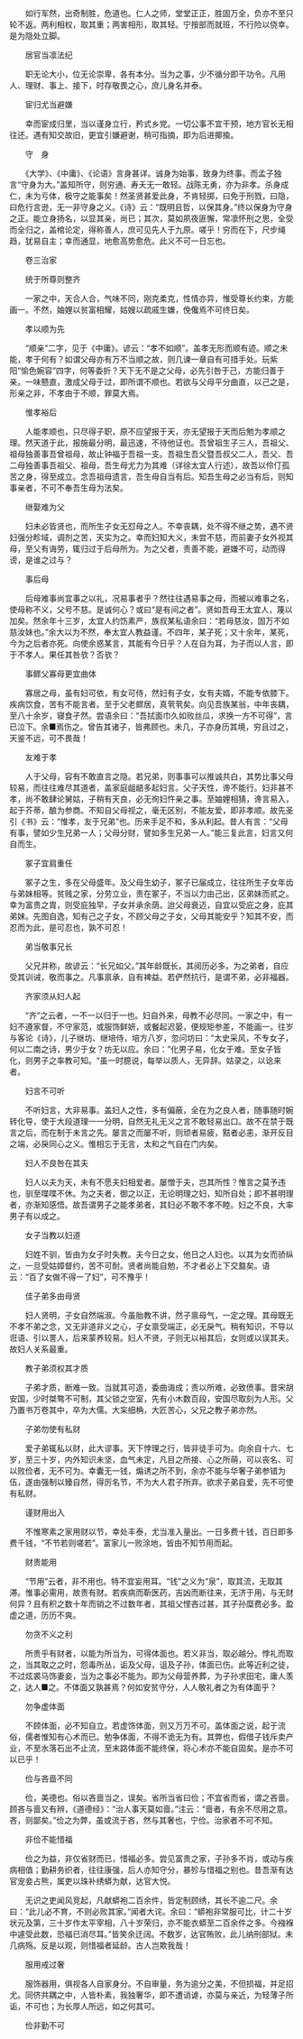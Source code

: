 <!-- { "loadSidebar": true } -->
　　如行军然，出奇制胜，危道也。仁人之师，堂堂正正，胜固万全，负亦不至只轮不返。两利相权，取其重；两害相形，取其轻。宁按部而就班，不行险以侥幸。是为隐处立脚。

　　居官当凛法纪

　　职无论大小，位无论崇卑，各有本分。当为之事，少不循分即干功令。凡用人、理财、事上、接下，时存敬畏之心，庶儿身名并泰。

　　宦归尤当避嫌

　　幸而宦成归里，当以谨身立行，矜式乡党。一切公事不宜干预，地方官长无相往还。遇有知交故旧，更宜引嫌避谢，稍可指摘，即为后进揶揄。

　　守　身

　　《大学》、《中庸》、《论语》言身甚详。诚身为始事，致身为终事。而孟子独言“守身为大。”盖知所守，则穷通、寿夭无一敢轻。战陈无勇，亦为非孝。杀身成仁，未为亏体，极守之能事矣！然圣贤甚爱此身，不肯轻掷，曰免于刑戮，曰隐，曰危行言逊，无一非守身之义。《诗》云：“既明且哲，以保其身。”终以保身为守身之正。能立身扬名，以显其亲，尚已；其次，莫如夙夜匪懈，常凛怀刑之思，全受而全归之，盖棺论定，得称善人，庶可见先人于九原。嗟乎！穷而在下，尺步绳趋，犹易自主；幸而通显，地愈高势愈危。此义不可一日忘也。

　　卷三治家

　　统于所尊则整齐

　　一家之中，天合人合，气味不同，刚克柔克，性情亦异，惟受尊长约束，方能画一。不然，妯娌以贫富相耀，姑嫂以疏戚生嫌，俛儳焉不可终日矣。

　　孝以顺为先

　　“顺亲”二字，见于《中庸》。谚云：“孝不如顺”。盖孝无形而顺有迹。顺之未能，孝于何有？如谓父母亦有万不当顺之故，则几谏一章自有可措手处。玩紫阳“愉色婉容”四字，何等委折？天下无不是之父母，必先引咎于己，方能归善于亲。一味戆直，激成父母于过，即所谓不顺也。若欲与父母平分曲直，以己之是，形亲之非，不孝由于不顺，罪莫大焉。

　　惟孝裕后

　　人能孝顺也，只尽得子职，原不应望报于天，亦无望报于天而后勉为孝顺之理。然天道于此，报施最分明，最迅速，不待他证也。吾曾祖生子三人，吾祖父、祖母独善事吾曾祖母，故止钟福于吾祖一支。吾祖生吾父暨吾叔父二人，吾父、吾二母独善事吾祖父、祖母，吾生母尤力为其难（详徐太宜人行述），故吾以伶仃孤苦之身，得至成立。念吾祖母遗言，吾生母自当有后。知吾生母之必当有后，则知事亲者，不可不奉吾生母为法矣。

　　继娶难为父

　　妇未必皆贤也，而所生子女无怼母之人。不幸丧耦，处不得不继之势，遇不贤妇强分畛域，调剂之苦，天实为之。幸而妇知大义，未尝不慈，而前妻子女外视其母，至父有诲劳，辄归过于后母所为。为之父者，责善不能，避嫌不可，动而得谤，是谁之过与？

　　事后母

　　后母难事尚宜事之以礼，况易事者乎？然往往遇易事之母，而被以难事之名，使母称不义，父号不慈。是诚何心？或曰“是有间之者”。贤如吾母王太宜人，蔑以加矣。然余年十三岁，太宜人约饬素严，族叔某私语余曰：“若母慈汝，固万不如慈汝妹也。”余大以为不然，奉太宜人教益谨。不四年，某子死；又十余年，某死，今为之后者亦死。向使余惑某言，其能有今日乎？人在自为耳，为子而以人言，即于不孝人。果任其咎欤？否欤？

　　事鳏父寡母更宜曲体

　　寡居之母，虽有妇可依，有女可侍，然妇有子女，女有夫婿，不能专依膝下。疾病饮食，苦有不能言者。至于父老鳏居，真茕茕矣。向见吾族某翁，中年丧耦，至八十余岁，寝食孑然。尝语余曰：“吾拭面巾久如败丝瓜，求换一方不可得”，言已泣下。余■焉伤之。曾告其诸子，皆弗顾也。未几，子亦身历其境，穷且过之，天鉴不远，可不畏哉！

　　友难于孝

　　人于父母，容有不敢直言之隐。若兄弟，则事事可以推诚共白，其势比事父母较易，而往往难尽其道者，盖家庭龃龉多起妇言。父子天性，谗不能行。妇非甚不孝，尚不敢肆论舅姑，子稍有天良，必无徇妇忤亲之事。至妯娌相猜，谗言易入，起于芥蒂，酿为参商。不知自父母视之，毫无区别，不能友爱，即非孝顺。故先圣引《书》云：“惟孝，友于兄弟”也。历来手足不和，多从利起。昔人有言：“父母有事，譬如少生兄弟一人；父母分财，譬如多生兄弟一人。”能三复此言，妇言又何自而生。

　　冢子宜肩重任

　　冢子之生，多在父母盛年。及父母生幼子，冢子已届成立，往往所生子女年齿与弟妹相等。贫贱之家，分劳立业，责在冢子，不当以力由己出，区弟妹而贰之。幸为富贵之胄，则受庇独早，子女并承余荫。迨父母衰迈，自宜以受庇之身，庇其弟妹。先图自逸，知有己之子女，不顾父母之子女，父母其能安乎？知其不安，而忍而为此，是可忍也，孰不可忍！

　　弟当敬事兄长

　　父兄并称，故谚云：“长兄如父。”其年龄既长，其阅历必多。为之弟者，自应受其训诫，敬而事之。凡事禀承，自有裨益。若俨然抗行，是谓不弟，必非福器。

　　齐家须从妇人起

　　“齐”之云者，一不一以归于一也。妇自外来，母教不必尽同。一家之中，有一妇不遵家督，不守家范，或服饰鲜妍，或餐起迟晏，便规矩参差，不能画一。往岁与客论《诗》，儿子继坊、继培侍，培方八岁，忽问坊曰：“太史采风，不专女子，何以二南之诗，男少于女？坊无以应。余曰：”化男子易，化女于难。至女子皆化，则男子之率教可知。“虽一时臆说，每举以质人，无异辞。姑录之，以谂来者。

　　妇言不可听

　　不听妇言，大非易事。盖妇人之性，多有偏蔽，全在为之良人者，随事随时婉转化导，使于大段道理一一分明，自然无礼无义之言不敢轻易出口。故不在禁于既言之后，而在制于未言之先。屡言之而屡不听，则顽者易疲，黠者必恚，渐开反目之端，必戾同心之义。惟相忘于无言，太和之气自在门内矣。

　　妇人不良咎在其夫

　　妇人以夫为天，未有不愿夫妇相爱者。屡憎于夫，岂其所性？惟言之莫予违也，驯至喋喋不休。为之夫者，御之以正，无论明理之妇，知所自处；即不甚明理者，亦渐知感悟。故吾谓男子之能孝弟者，其妇必不敢不孝不睦。妇之不良，大率男子有以成之。

　　女子当教以妇道

　　妇姓不驯，皆由为女子时失教。夫今日之女，他日之人妇也。以其为女而骄纵之，一旦受姑嫜督约，苦不可耐。贤者尚能自勉，不才者必上下交盩矣。语云：“百了女做不得一了妇”，可不豫乎！

　　佳子弟多由母贤

　　妇人贤明，子女自然端淑。今虽胎教不讲，然子禀母气，一定之理。其母既无不孝不弟之念，又无非道非义之心，子女禀受端正，必无戾气。稍有知识，不导以诳语、引以詈人，后来蒙养较易。妇人不贤，子则无以裕其后，女则或以误其夫。故妇人关系最重。

　　教子弟须权其才质

　　子弟才质，断难一致。当就其可造，委曲诲成；责以所难，必致偾事。昔宋胡安国，少时桀骜不可制，其父锁之空室，先有小木数百段，安国尽取刻为人形。父乃置书万卷其中，卒为大儒。大杗细桷，大匠苦心，父兄之教子弟亦然。

　　子弟勿使有私财

　　爱子弟辄私以财，此大谬事。天下悖理之行，皆非徒手可为。向余自十六、七岁，至三十岁，内外知识未坚，血气未定，凡目之所接、心之所萌，可以丧名、可以败俭者，无不可为。幸囊无一钱，煽诱之所不到，余亦不能与华奢子弟参错为伍，遂由强制以臻自然，得厉名节，不为大人君子所弃。欲求子弟自爱，先不可使有私财。

　　谨财用出入

　　不惟寒素之家用财以节，幸处丰泰，尤当准入量出。一日多费十钱，百日即多费千钱，“不节若则嗟若”。富家儿一败涂地，皆由不知节用而起。

　　财贵能用

　　“节用”云者，非不用也。特不宜妄用耳。“钱”之义为“泉”，取其流，无取其滞。惟事必需用，故贵有财。若疾病而靳医药，吉凶而断往来，无济于用，与无财何异？且有积之数十年而销之不过数年者，其祖父悭吝过甚，其子孙糜费必多。盈虚之道，历历不爽。

　　勿贪不义之利

　　所贵乎有财者，以能为所当为，可得体面也。若义非当，取必越分。悖礼而取之，当其取之之时，怨毒所丛，诟及父母，诅及子孙，体面已伤。此等近利之徒，不过炫裘马饰妻妾，当为之事必不能为。即为父母营养葬，为子孙求田宅，庸人羡之，达人■之。不体面又孰甚焉？何如安贫守分，人人敬礼者之为有体面乎？

　　勿争虚体面

　　不顾体面，必不知自立。若虚饰体面，则又万万不可。盖体面之说，起于流俗，儒者惟知有心术而已。勉争体面，不得不诡无为有。其弊也，假借子钱斥卖产业，不至水落石出不止流，至末路体面不能终保，将心术亦不能自固矣。是亦不可以已乎！

　　俭与吝啬不同

　　俭，美德也。俗以吝啬当之，误矣。省所当省曰俭；不宜省而省，谓之吝啬。顾吝与啬又有辨，《道德经》：“治人事天莫如啬。”注云：“啬者，有余不尽用之意。吝，则鄙矣。”俭之为弊，虽或流于吝，然与其奢也，宁俭。治家者不可不知。

　　非俭不能惜福

　　俭之为益，非仅省财而已，惜福必多。尝见富贵之家，子孙多不肖，或动与疾病相值；勤耕务织者，往往康强，后人亦知守分，暴殄与惜福之别也。昔吾渐有达官宠妾占熊，属吏以珠补绣蟒为献，达官大悦。

　　无识之吏闻风竞起，凡献蟒袍二百余件，皆定制顾绣，其长不逾二尺。余曰：“此儿必不育，不则必败其家。”闻者大诧。余曰：“蟒袍非常服可比，计二十岁状元及第，三十岁作太平宰相，八十岁荣归，亦不能衣蟒至二百余件之多。今襁褓中遽受此数，恐福已消尽耳。”皆笑余迂阔。不数岁，达官贿败，此儿纳刑部狱。未几病殇。反是以观，则惜福者延龄。古人岂欺我哉！

　　服用戒过奢

　　服饰器用，俱视各人自家身分。不自审量，务为逾分之美，不但损福，并足招尤。同侪共耦之中，人皆朴素，我独奢华，即不遭诮谑，亦莫与亲近，为轻薄子所诟，不可也；为长厚人所远，如之何其可。

　　俭非勤不可

